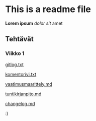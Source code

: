 # This is a readme file

**Lorem ipsum** *dolor sit* amet

## Tehtävät 
### Viikko 1

[gitlog.txt](https://github.com/meri573/ot-harjoitustyo/blob/main/laskarit/viikko1/gitlog.txt)

[komentorivi.txt](https://github.com/meri573/ot-harjoitustyo/blob/main/laskarit/viikko1/komentorivi.txt)

[vaatimusmaarittely.md](https://github.com/meri573/ot-harjoitustyo/blob/main/tetris/dokumentaatio/vaatimusmaarittely.md)

[tuntikirjanpito.md](https://github.com/meri573/ot-harjoitustyo/blob/main/tetris/dokumentaatio/tuntikirjanpito.md)

[changelog.md](https://github.com/meri573/ot-harjoitustyo/blob/main/tetris/dokumentaatio/changelog.md)

:)
